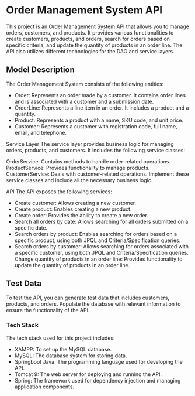# Order Management System API
This project is an Order Management System API that allows you to manage orders, customers, and products. It provides various functionalities to create customers, products, and orders, search for orders based on specific criteria, and update the quantity of products in an order line. The API also utilizes different technologies for the DAO and service layers.

## Model Description
The Order Management System consists of the following entities:

- Order: Represents an order made by a customer. It contains order lines and is associated with a customer and a submission date.
- OrderLine: Represents a line item in an order. It includes a product and a quantity.
- Product: Represents a product with a name, SKU code, and unit price.
- Customer: Represents a customer with registration code, full name, email, and telephone.

Service Layer
The service layer provides business logic for managing orders, products, and customers. It includes the following service classes:

OrderService: Contains methods to handle order-related operations.
ProductService: Provides functionality to manage products.
CustomerService: Deals with customer-related operations.
Implement these service classes and include all the necessary business logic.

API
The API exposes the following services:

- Create customer: Allows creating a new customer.
- Create product: Enables creating a new product.
- Create order: Provides the ability to create a new order.
- Search all orders by date: Allows searching for all orders submitted on a specific date.
- Search orders by product: Enables searching for orders based on a specific product, using both JPQL and Criteria/Specification queries.
- Search orders by customer: Allows searching for orders associated with a specific customer, using both JPQL and Criteria/Specification queries.
Change quantity of products in an order line: Provides functionality to update the quantity of products in an order line.
## Test Data
To test the API, you can generate test data that includes customers, products, and orders. Populate the database with relevant information to ensure the functionality of the API.

### Tech Stack
The tech stack used for this project includes:

- XAMPP: To set up the MySQL database.
- MySQL: The database system for storing data.
- Springboot Java: The programming language used for developing the API.
- Tomcat 9: The web server for deploying and running the API.
- Spring: The framework used for dependency injection and managing application components.
